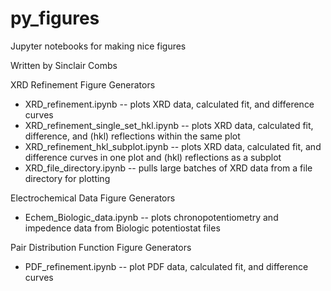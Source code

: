 # py_figures
Jupyter notebooks for making nice figures

Written by Sinclair Combs

XRD Refinement Figure Generators
  - XRD_refinement.ipynb --
    plots XRD data, calculated fit, and difference curves
  - XRD_refinement_single_set_hkl.ipynb --
    plots XRD data, calculated fit, difference, and (hkl) reflections within the same plot
  - XRD_refinement_hkl_subplot.ipynb --
    plots XRD data, calculated fit, and difference curves in one plot and (hkl) reflections as a subplot
  - XRD_file_directory.ipynb --
    pulls large batches of XRD data from a file directory for plotting

Electrochemical Data Figure Generators
  - Echem_Biologic_data.ipynb --
    plots chronopotentiometry and impedence data from Biologic potentiostat files

Pair Distribution Function Figure Generators
  - PDF_refinement.ipynb --
  plot PDF data, calculated fit, and difference curves
